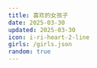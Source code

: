 ```yaml
---
title: 喜欢的女孩子
date: 2025-03-30
updated: 2025-03-30
icon: i-ri-heart-2-line
girls: /girls.json
random: true
---
```

<YunGirls :girls="frontmatter.girls" :random="frontmatter.random" />